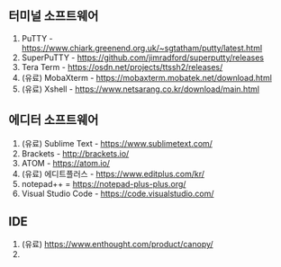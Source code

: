 ## 터미널 소프트웨어  
1) PuTTY - https://www.chiark.greenend.org.uk/~sgtatham/putty/latest.html  
2) SuperPuTTY - https://github.com/jimradford/superputty/releases  
3) Tera Term - https://osdn.net/projects/ttssh2/releases/  
4) (유료) MobaXterm - https://mobaxterm.mobatek.net/download.html  
5) (유료) Xshell - https://www.netsarang.co.kr/download/main.html  
  
## 에디터 소프트웨어  
1) (유료) Sublime Text - https://www.sublimetext.com/  
2) Brackets - http://brackets.io/  
3) ATOM - https://atom.io/  
4) (유료) 에디트플러스 - https://www.editplus.com/kr/  
5) notepad++ = https://notepad-plus-plus.org/  
6) Visual Studio Code - https://code.visualstudio.com/  
  
## IDE
1) (유료) https://www.enthought.com/product/canopy/  
2) 

